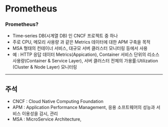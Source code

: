 # Prometheus



### Prometheus?

- Time-series DB(시계열 DB) 인 CNCF 프로젝트 중 하나
- 주로 CPU, 메모리 사용량 과 같은 Metrics 데이터에 대한  APM 구축을 목적
- MSA 형태의 컨테이너 서비스, 대규모 서버 클러스터 모니터링 등에서 사용
- 예 : HTTP 응답 데이터 Metrics(Appication), Container 서비스 단위의 리소스 사용량(Container & Service Layer), 서버 클러스터 전체의 가용률:Utilization (Cluster & Node Layer) 모니터링





---

## 주석

- CNCF : Cloud Native Computing Foundation
- APM : Application Performance Management, 응용 소프트웨어의 성능과 서비스 이용성을 감시, 관리
- MSA : MicroService Architecture,

